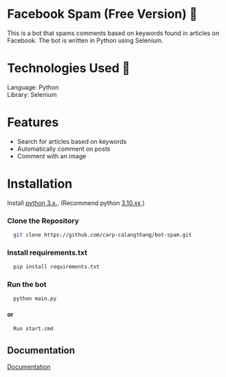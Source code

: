 # Facebook Spam (Free Version) 🎵
This is a bot that spams comments based on keywords found in articles on Facebook. The bot is written in Python using Selenium.

# Technologies Used 🚀
Language: Python <br>
Library: Selenium <br>

# Features

- Search for articles based on keywords
- Automatically comment on posts
- Comment with an image

# Installation

Install <a href="https://www.python.org/downloads/"> python 3.x.</a>. (Recommend python <a href="https://www.python.org/downloads/release/python-31013/"> 3.10.xx </a>)
<br>

### Clone the Repository

```bash
  git clone https://github.com/carp-calangthang/bot-spam.git
```

### Install requirements.txt

```bash
  pip install requirements.txt
```

### Run the bot

```bash
  python main.py
```
#### or
```bash
  Run start.cmd
```
    
## Documentation

[Documentation](https://linktodocumentation)

